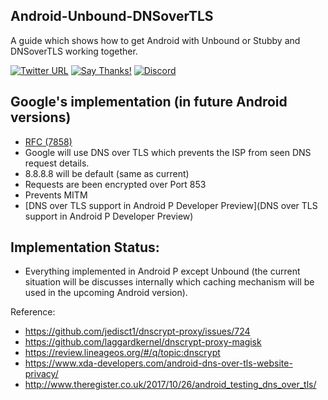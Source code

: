 ## Android-Unbound-DNSoverTLS
A guide which shows how to get Android with Unbound or Stubby and DNSoverTLS working together.

[![Twitter URL](https://img.shields.io/twitter/url/https/twitter.com/fold_left.svg?style=social&label=Follow%20%40CHEF-KOCH)](https://twitter.com/FZeven)
[![Say Thanks!](https://img.shields.io/badge/Say%20Thanks-!-1EAEDB.svg)](https://saythanks.io/to/CHEF-KOCH)
[![Discord](https://discordapp.com/api/guilds/204394292519632897/widget.png)](https://discord.me/NVinside)


Google's implementation (in future Android versions)
--------------

* [RFC (7858)](https://tools.ietf.org/html/rfc7858)
* Google will use DNS over TLS which prevents the ISP from seen DNS request details. 
* 8.8.8.8 will be default (same as current)
* Requests are been encrypted over Port 853
* Prevents MITM
* [DNS over TLS support in Android P Developer Preview](DNS over TLS support in Android P Developer Preview)


Implementation Status:
--------------

* Everything implemented in Android P except Unbound (the current situation will be discusses internally which caching mechanism will be used in the upcoming Android version).


Reference:

* https://github.com/jedisct1/dnscrypt-proxy/issues/724
* https://github.com/laggardkernel/dnscrypt-proxy-magisk
* https://review.lineageos.org/#/q/topic:dnscrypt
* https://www.xda-developers.com/android-dns-over-tls-website-privacy/
* http://www.theregister.co.uk/2017/10/26/android_testing_dns_over_tls/
